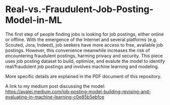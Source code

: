 # Real-vs.-Fraudulent-Job-Posting-Model-in-ML

The first step of people finding jobs is looking for job postings, either online or offline. With the emergence of the Internet and several platforms (e.g. Scouted, Jora, Indeed), job seekers have more access to free, available job postings. However, this convenience meanwhile increases the risk of encountering fraudulent postings, harming privacy and security. This piece uses job posting dataset to build, optimize, and evalute the model to identify real/fraudulent job postings and involves machine learning and modeling.

More specific details are explained in the PDF document of this repository.

A link to my medium post discussing the model:
https://avalei.medium.com/job-posting-model-building-revising-and-evaluating-in-machine-learning-c0e85b5ebfce
